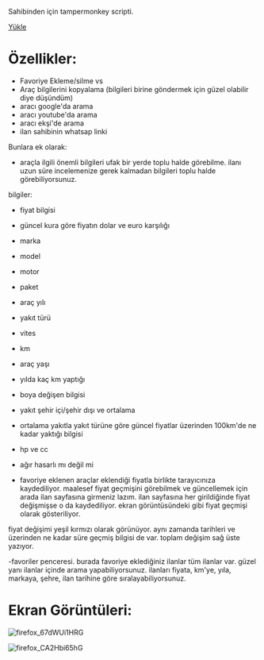 Sahibinden için tampermonkey scripti.

[Yükle](https://github.com/mortyobnoxious/Sahibinden/raw/main/sahibinden.user.js)

# Özellikler:

- Favoriye Ekleme/silme vs
- Araç bilgilerini kopyalama (bilgileri birine göndermek için güzel olabilir diye düşündüm)
- aracı google'da arama
- aracı youtube'da arama
- aracı ekşi'de arama
- ilan sahibinin whatsap linki

Bunlara ek olarak:
- araçla ilgili önemli bilgileri ufak bir yerde toplu halde görebilme. ilanı uzun süre incelemenize gerek kalmadan bilgileri toplu halde görebiliyorsunuz.

bilgiler:
- fiyat bilgisi
- güncel kura göre fiyatın dolar ve euro karşılığı
- marka
- model
- motor
- paket
- araç yılı
- yakıt türü
- vites
- km
- araç yaşı
- yılda kaç km yaptığı
- boya değişen bilgisi
- yakıt şehir içi/şehir dışı ve ortalama
- ortalama yakıtla yakıt türüne göre güncel fiyatlar üzerinden 100km'de ne kadar yaktığı bilgisi
- hp ve cc
- ağır hasarlı mı değil mi


- favoriye eklenen araçlar eklendiği fiyatla birlikte tarayıcınıza kaydediliyor.
maalesef fiyat geçmişini görebilmek ve güncellemek için arada ilan sayfasına girmeniz lazım. ilan sayfasına her girildiğinde fiyat değişmişse o da kaydediliyor.
ekran görüntüsündeki gibi fiyat geçmişi olarak gösteriliyor.

fiyat değişimi yeşil kırmızı olarak görünüyor.
aynı zamanda tarihleri ve üzerinden ne kadar süre geçmiş bilgisi de var.
toplam değişim sağ üste yazıyor.


-favoriler penceresi.
burada favoriye eklediğiniz ilanlar tüm ilanlar var.
güzel yanı ilanlar içinde arama yapabiliyorsunuz. 
ilanları fiyata, km'ye, yıla, markaya, şehre, ilan tarihine göre sıralayabiliyorsunuz.

# Ekran Görüntüleri:

![firefox_67dWUi1HRG](https://github.com/mortyobnoxious/Sahibinden/assets/42044258/3e6ad3af-3dd3-41aa-98e2-342900ddf9d2)

![firefox_CA2Hbi65hG](https://github.com/mortyobnoxious/Sahibinden/assets/42044258/58449033-4522-4fd7-88ea-eafdf8773dbf)
